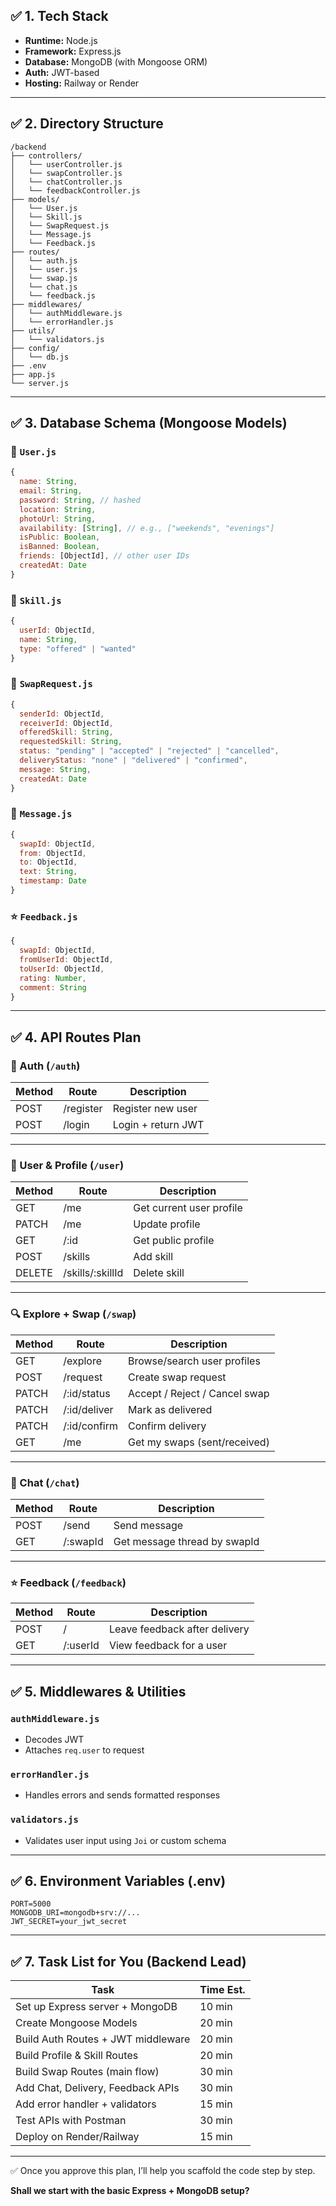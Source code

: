 ## ✅ 1. **Tech Stack**

* **Runtime:** Node.js
* **Framework:** Express.js
* **Database:** MongoDB (with Mongoose ORM)
* **Auth:** JWT-based
* **Hosting:** Railway or Render

---

## ✅ 2. **Directory Structure**

```
/backend
├── controllers/
│   └── userController.js
│   └── swapController.js
│   └── chatController.js
│   └── feedbackController.js
├── models/
│   └── User.js
│   └── Skill.js
│   └── SwapRequest.js
│   └── Message.js
│   └── Feedback.js
├── routes/
│   └── auth.js
│   └── user.js
│   └── swap.js
│   └── chat.js
│   └── feedback.js
├── middlewares/
│   └── authMiddleware.js
│   └── errorHandler.js
├── utils/
│   └── validators.js
├── config/
│   └── db.js
├── .env
├── app.js
└── server.js
```

---

## ✅ 3. **Database Schema (Mongoose Models)**

### 🧑 `User.js`

```js
{
  name: String,
  email: String,
  password: String, // hashed
  location: String,
  photoUrl: String,
  availability: [String], // e.g., ["weekends", "evenings"]
  isPublic: Boolean,
  isBanned: Boolean,
  friends: [ObjectId], // other user IDs
  createdAt: Date
}
```

### 🎯 `Skill.js`

```js
{
  userId: ObjectId,
  name: String,
  type: "offered" | "wanted"
}
```

### 🤝 `SwapRequest.js`

```js
{
  senderId: ObjectId,
  receiverId: ObjectId,
  offeredSkill: String,
  requestedSkill: String,
  status: "pending" | "accepted" | "rejected" | "cancelled",
  deliveryStatus: "none" | "delivered" | "confirmed",
  message: String,
  createdAt: Date
}
```

### 💬 `Message.js`

```js
{
  swapId: ObjectId,
  from: ObjectId,
  to: ObjectId,
  text: String,
  timestamp: Date
}
```

### ⭐ `Feedback.js`

```js
{
  swapId: ObjectId,
  fromUserId: ObjectId,
  toUserId: ObjectId,
  rating: Number,
  comment: String
}
```

---

## ✅ 4. **API Routes Plan**

### 🔐 Auth (`/auth`)

| Method | Route     | Description        |
| ------ | --------- | ------------------ |
| POST   | /register | Register new user  |
| POST   | /login    | Login + return JWT |

---

### 👤 User & Profile (`/user`)

| Method | Route             | Description              |
| ------ | ----------------- | ------------------------ |
| GET    | /me               | Get current user profile |
| PATCH  | /me               | Update profile           |
| GET    | /\:id             | Get public profile       |
| POST   | /skills           | Add skill                |
| DELETE | /skills/\:skillId | Delete skill             |

---

### 🔍 Explore + Swap (`/swap`)

| Method | Route         | Description                   |
| ------ | ------------- | ----------------------------- |
| GET    | /explore      | Browse/search user profiles   |
| POST   | /request      | Create swap request           |
| PATCH  | /\:id/status  | Accept / Reject / Cancel swap |
| PATCH  | /\:id/deliver | Mark as delivered             |
| PATCH  | /\:id/confirm | Confirm delivery              |
| GET    | /me           | Get my swaps (sent/received)  |

---

### 💬 Chat (`/chat`)

| Method | Route     | Description                  |
| ------ | --------- | ---------------------------- |
| POST   | /send     | Send message                 |
| GET    | /\:swapId | Get message thread by swapId |

---

### ⭐ Feedback (`/feedback`)

| Method | Route     | Description                   |
| ------ | --------- | ----------------------------- |
| POST   | /         | Leave feedback after delivery |
| GET    | /\:userId | View feedback for a user      |

---

## ✅ 5. **Middlewares & Utilities**

### `authMiddleware.js`

* Decodes JWT
* Attaches `req.user` to request

### `errorHandler.js`

* Handles errors and sends formatted responses

### `validators.js`

* Validates user input using `Joi` or custom schema

---

## ✅ 6. **Environment Variables (.env)**

```
PORT=5000
MONGODB_URI=mongodb+srv://...
JWT_SECRET=your_jwt_secret
```

---

## ✅ 7. **Task List for You (Backend Lead)**

| Task                               | Time Est. |
| ---------------------------------- | --------- |
| Set up Express server + MongoDB    | 10 min    |
| Create Mongoose Models             | 20 min    |
| Build Auth Routes + JWT middleware | 20 min    |
| Build Profile & Skill Routes       | 20 min    |
| Build Swap Routes (main flow)      | 30 min    |
| Add Chat, Delivery, Feedback APIs  | 30 min    |
| Add error handler + validators     | 15 min    |
| Test APIs with Postman             | 30 min    |
| Deploy on Render/Railway           | 15 min    |

---

✅ Once you approve this plan, I’ll help you scaffold the code step by step.

**Shall we start with the basic Express + MongoDB setup?**
